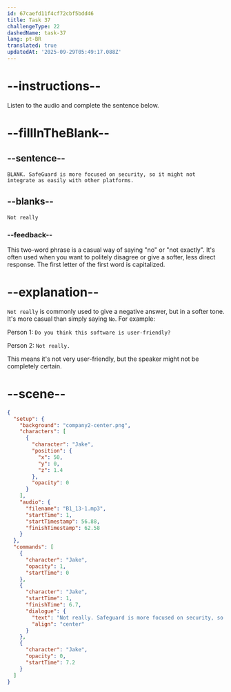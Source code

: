 ```yaml
---
id: 67caefd11f4cf72cbf5bdd46
title: Task 37
challengeType: 22
dashedName: task-37
lang: pt-BR
translated: true
updatedAt: '2025-09-29T05:49:17.088Z'
---
```


<!-- (audio) Jake: Not really. SafeGuard is more focused on security, so it might not integrate as easily with other platforms. -->

# --instructions--

Listen to the audio and complete the sentence below.

# --fillInTheBlank--

## --sentence--

`BLANK. SafeGuard is more focused on security, so it might not integrate as easily with other platforms.`

## --blanks--

`Not really`

### --feedback--

This two-word phrase is a casual way of saying "no" or "not exactly". It's often used when you want to politely disagree or give a softer, less direct response. The first letter of the first word is capitalized.

# --explanation--

`Not really` is commonly used to give a negative answer, but in a softer tone. It's more casual than simply saying `No`. For example:

Person 1: `Do you think this software is user-friendly?`

Person 2: `Not really.`

This means it's not very user-friendly, but the speaker might not be completely certain.

# --scene--

```json
{
  "setup": {
    "background": "company2-center.png",
    "characters": [
      {
        "character": "Jake",
        "position": {
          "x": 50,
          "y": 0,
          "z": 1.4
        },
        "opacity": 0
      }
    ],
    "audio": {
      "filename": "B1_13-1.mp3",
      "startTime": 1,
      "startTimestamp": 56.88,
      "finishTimestamp": 62.58
    }
  },
  "commands": [
    {
      "character": "Jake",
      "opacity": 1,
      "startTime": 0
    },
    {
      "character": "Jake",
      "startTime": 1,
      "finishTime": 6.7,
      "dialogue": {
        "text": "Not really. Safeguard is more focused on security, so it might not integrate as easily with other platforms.",
        "align": "center"
      }
    },
    {
      "character": "Jake",
      "opacity": 0,
      "startTime": 7.2
    }
  ]
}
```

